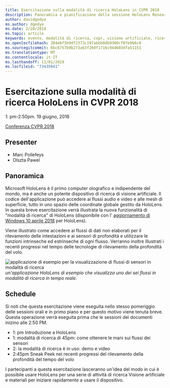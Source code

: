 ```yaml
---
title: Esercitazione sulla modalità di ricerca HoloLens in CVPR 2018
description: Panoramica e pianificazione della sessione HoloLens Research Mode, da consegnare alla conferenza CVPR il 19 giugno 2018.
author: davidgedye
ms.author: dgedye
ms.date: 2/28/2018
ms.topic: article
keywords: evento, modalità di ricerca, cvpr, visione artificiale, ricerca, HoloLens
ms.openlocfilehash: 384ebf5b9df2373c197abbb0db9300cf07e9b6c0
ms.sourcegitcommit: 6bc6757b9b273a63f260f1716c944603dfa51151
ms.translationtype: MT
ms.contentlocale: it-IT
ms.lasthandoff: 11/01/2019
ms.locfileid: "73435641"
---
```

# <a name="hololens-research-mode-tutorial-at-cvpr-2018"></a>Esercitazione sulla modalità di ricerca HoloLens in CVPR 2018
1: pm-2:50pm. 19 giugno, 2018

[Conferenza CVPR 2018](https://cvpr2018.thecvf.com/)

## <a name="presenters"></a>Presenter
* Marc Pollefeys
* Olszta Pawel

## <a name="overview"></a>Panoramica
Microsoft HoloLens è il primo computer olografico e indipendente del mondo, ma è anche un potente dispositivo di ricerca di visione artificiale.
Il codice dell'applicazione può accedere ai flussi audio e video e alle mesh di superficie, tutto in uno spazio delle coordinate globale gestito da HoloLens. In questa breve esercitazione verrà illustrata la nuova funzionalità di "modalità di ricerca" di HoloLens (disponibile con l' [aggiornamento di Windows 10 aprile 2018](release-notes-april-2018.md) per HoloLens).

Viene illustrato come accedere ai flussi di dati non elaborati per il rilevamento delle intestazioni e ai sensori di profondità e utilizzare le funzioni intrinseche ed estrinseche di ogni flusso.  Verranno inoltre illustrati i recenti progressi nel tempo delle tecnologie di rilevamento della profondità del volo.

![applicazione di esempio per la visualizzazione di flussi di sensori in modalità di ricerca](images/sensor-stream-viewer.jpg)
*un'applicazione HoloLens di esempio che visualizza uno dei sei flussi in modalità di ricerca in tempo reale.*

## <a name="schedule"></a>Schedule
Si noti che questa esercitazione viene eseguita nello stesso pomeriggio delle sessioni orali e in primo piano e per questo motivo viene tenuta breve.
Questa operazione verrà eseguita prima che le sessioni dei documenti inizino alle 2:50 PM.

- 1: pm Introduzione a HoloLens 
- 1: modalità di ricerca di 45pm: come ottenere le mani sui flussi dei sensori 
- 2: la modalità di ricerca è in uso: demo e video 
- 2:45pm Sneak Peek nei recenti progressi del rilevamento della profondità del tempo del volo 

I partecipanti a questa esercitazione lasceranno un'idea del modo in cui è possibile usare HoloLens per una serie di attività di ricerca Visione artificiale e materiali per iniziare rapidamente a usare il dispositivo.
